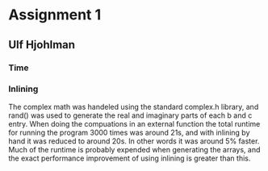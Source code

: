 # Assignment 1
## Ulf Hjohlman
### Time

### Inlining
The complex math was handeled using the standard complex.h library, and rand() was used to generate the real and imaginary parts of each b and c entry. When doing the compuations in an external function the total runtime for running the program 3000 times was around 21s, and with inlining by hand it was reduced to around 20s. In other words it was around 5% faster. Much of the runtime is probably expended when generating the arrays, and the exact performance improvement of using inlining is greater than this.
